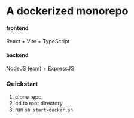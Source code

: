 # A dockerized monorepo

#### frontend

React + Vite + TypeScript

#### backend

NodeJS (esm) + ExpressJS

### Quickstart

1. clone repo
2. cd to root directory
3. run `sh start-docker.sh`
